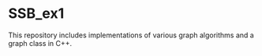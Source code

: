 # SSB_ex1
This repository includes implementations of various graph algorithms and a graph class in C++.
